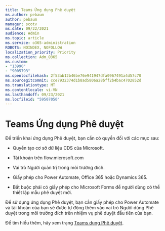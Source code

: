 ```yaml
---
title: Teams Ứng dụng Phê duyệt
ms.author: pebaum
author: pebaum
manager: scotv
ms.date: 09/22/2021
audience: Admin
ms.topic: article
ms.service: o365-administration
ROBOTS: NOINDEX, NOFOLLOW
localization_priority: Priority
ms.collection: Adm_O365
ms.custom:
- "13990"
- "9005793"
ms.openlocfilehash: 2f53ab12b46be76e941947dfa0967491a4d57c70
ms.sourcegitcommit: cce7932374d1b8ad5806a28bff2b4bac4702852d
ms.translationtype: MT
ms.contentlocale: vi-VN
ms.lasthandoff: 09/23/2021
ms.locfileid: "59507050"
---
```

# <a name="teams-approvals-app"></a>Teams Ứng dụng Phê duyệt

Để triển khai ứng dụng Phê duyệt, bạn cần có quyền đối với các mục sau:

- Quyền tạo cơ sở dữ liệu CDS của Microsoft.

- Tài khoản trên flow.microsoft.com

- Vai trò Người quản trị trong môi trường đích.

- Giấy phép cho Power Automate, Office 365 hoặc Dynamics 365.

- Bắt buộc phải có giấy phép cho Microsoft Forms để người dùng có thể thiết lập mẫu phê duyệt mới.

Để sử dụng ứng dụng Phê duyệt, bạn cần giấy phép cho Power Automate và tài khoản của bạn sẽ được tự động thêm vào vai trò Người dùng Phê duyệt trong môi trường đích trên nhiệm vụ phê duyệt đầu tiên của bạn.

Để tìm hiểu thêm, hãy xem trạng [Teams dụng Phê duyệt](https://docs.microsoft.com/microsoftteams/approval-admin).